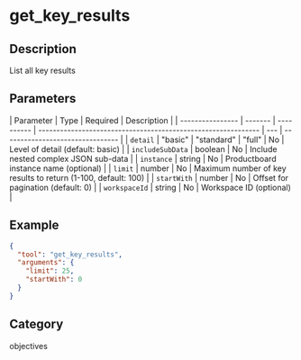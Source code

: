 # get_key_results

## Description

List all key results

## Parameters

| Parameter        | Type    | Required   | Description                                                   |
| ---------------- | ------- | ---------- | ------------------------------------------------------------- | --- | -------------------------------- |
| `detail`         | "basic" | "standard" | "full"                                                        | No  | Level of detail (default: basic) |
| `includeSubData` | boolean | No         | Include nested complex JSON sub-data                          |
| `instance`       | string  | No         | Productboard instance name (optional)                         |
| `limit`          | number  | No         | Maximum number of key results to return (1-100, default: 100) |
| `startWith`      | number  | No         | Offset for pagination (default: 0)                            |
| `workspaceId`    | string  | No         | Workspace ID (optional)                                       |

## Example

```json
{
  "tool": "get_key_results",
  "arguments": {
    "limit": 25,
    "startWith": 0
  }
}
```

## Category

objectives
